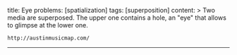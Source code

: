 title: Eye
problems: [spatialization]
tags: [superposition]
content: >
    Two media are superposed. The upper one contains a hole, an "eye" that allows to glimpse at the lower one.

    http://austinmusicmap.com/

---


